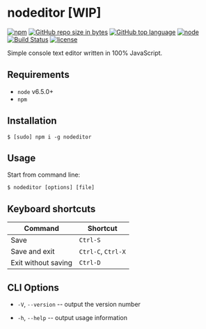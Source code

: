 # nodeditor [WIP]

[![npm](https://img.shields.io/npm/v/nodeditor.svg)](https://www.npmjs.com/package/nodeditor)
[![GitHub repo size in bytes](https://img.shields.io/github/repo-size/Bannerets/nodeditor.svg)](https://github.com/Bannerets/nodeditor)
[![GitHub top language](https://img.shields.io/github/languages/top/Bannerets/nodeditor.svg)](https://github.com/Bannerets/nodeditor)
[![node](https://img.shields.io/node/v/nodeditor.svg)](https://github.com/Bannerets/nodeditor)
[![Build Status](https://travis-ci.org/Bannerets/nodeditor.svg?branch=master)](https://travis-ci.org/Bannerets/nodeditor)
[![license](https://img.shields.io/github/license/Bannerets/nodeditor.svg)](https://github.com/Bannerets/nodeditor/blob/master/LICENSE)

Simple console text editor written in 100% JavaScript.

## Requirements

- `node` v6.5.0+
- `npm`

## Installation

```console
$ [sudo] npm i -g nodeditor
```

## Usage

Start from command line:

```console
$ nodeditor [options] [file]
```

## Keyboard shortcuts

|       Command       |       Shortcut     |
| ------------------- | ------------------ |
| Save                | `Ctrl-S`           |
| Save and exit       | `Ctrl-C`, `Ctrl-X` |
| Exit without saving | `Ctrl-D`           |

## CLI Options

- `-V`, `--version` -- output the version number

- `-h`, `--help` -- output usage information
